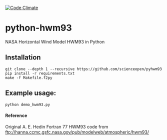 [![Code Climate](https://codeclimate.com/github/scienceopen/pyhwm93/badges/gpa.svg)](https://codeclimate.com/github/scienceopen/pyhwm93)
# python-hwm93
NASA Horizontal Wind Model HWM93 in Python

Installation
-------------
```
git clone --depth 1 --recursive https://github.com/scienceopen/pyhwm93
pip install -r requirements.txt
make -f Makefile.f2py
```

Example usage:
----------------
```
python demo_hwm93.py
```


#### Reference
Original A. E. Hedin Fortran 77 HWM93 code from
ftp://hanna.ccmc.gsfc.nasa.gov/pub/modelweb/atmospheric/hwm93/
